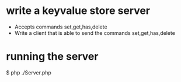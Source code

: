# write a keyvalue store server
- Accepts commands set,get,has,delete
- Write a client that is able to send the commands set,get,has,delete

# running the server
$ php ./Server.php
